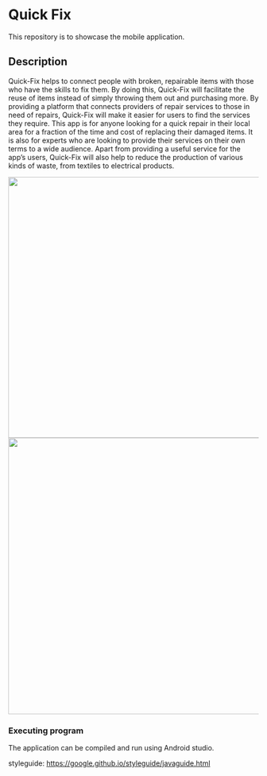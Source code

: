 
# Quick Fix

This repository is to showcase the mobile application.

## Description

Quick-Fix helps to connect people with broken, repairable items with those who have the skills to fix them. By doing this, Quick-Fix will facilitate the reuse of items instead of simply throwing them out and purchasing more. By providing a platform that connects providers of repair services to those in need of repairs, Quick-Fix will make it easier for users to find the services they require. This app is for anyone looking for a quick repair in their local area for a fraction of the time and cost of replacing their damaged items. It is also for experts who are looking to provide their services on their own terms to a wide audience. Apart from providing a useful service for the app’s users, Quick-Fix will also help to reduce the production of various kinds of waste, from textiles to electrical products. 



<img src="https://github.com/thomaslui003/Quick-fix/raw/main/layout1.png" width="807" height="524">
<img src="https://github.com/thomaslui003/Quick-fix/raw/main/layout2.png" width="996" height="555">


### Executing program

The application can be compiled and run using Android studio.

styleguide: https://google.github.io/styleguide/javaguide.html

